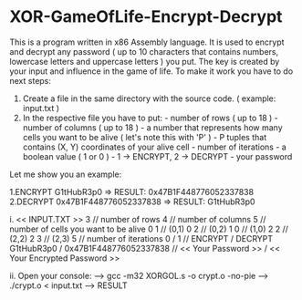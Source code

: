 # XOR-GameOfLife-Encrypt-Decrypt
This is a program written in x86 Assembly language. It is used to encrypt and decrypt any password ( up to 10 characters that contains numbers, lowercase letters and uppercase letters ) you put. The key is created by your input and influence in the game of life. To make it work you have to do next steps:

  1. Create a file in the same directory with the source code. ( example: input.txt )
  2. In the respective file you have to put:
         - number of rows ( up to 18 )
         - number of columns ( up to 18 )
         - a number that represents how many cells you want to be alive ( let's note this with 'P' )
         - P tuples that contains (X, Y) coordinates of your alive cell
         - number of iterations
         - a boolean value ( 1 or 0 )
         - 1 -> ENCRYPT, 2 -> DECRYPT
         - your password

Let me show you an example:

1.ENCRYPT G1tHubR3p0 => RESULT: 0x47B1F448776052337838
2.DECRYPT 0x47B1F448776052337838 => RESULT: G1tHubR3p0 

i. << INPUT.TXT >> 
3                   // number of rows
4                   // number of columns
5                   // number of cells you want to be alive
0
1                   // (0,1)
0
2                   // (0,2)
1
0                   // (1,0)
2
2                   // (2,2)
2
3                   // (2,3)
5                   // number of iterations
0 / 1               // ENCRYPT / DECRYPT
G1tHubR3p0 / 0x47B1F448776052337838     // << Your Password >> / << Your Encrypted Password >> 

ii. Open your console: 
    --> gcc -m32 XORGOL.s -o crypt.o -no-pie
    --> ./crypt.o < input.txt
    --> RESULT 




